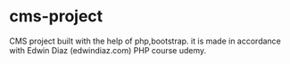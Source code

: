 # cms-project
CMS project built with the help of php,bootstrap.
it is made in accordance with Edwin Diaz (edwindiaz.com) PHP course udemy.
